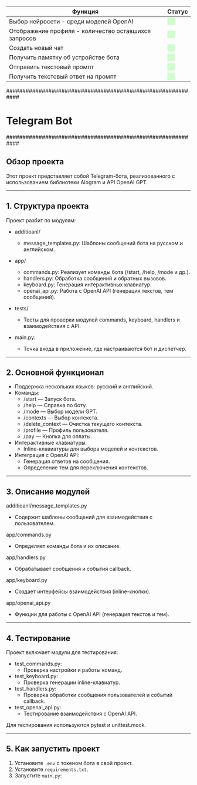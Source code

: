 | **Функция** | **Статус** |
|-------------|---------------|
| Выбор нейросети - среди моделей OpenAI | <div style="background-color: #ccffcc; width: 20px; height: 20px; display: inline-block;"></div> |
| Отображение профиля - количество оставшихся запросов | <div style="background-color: #ccffcc; width: 20px; height: 20px; display: inline-block;"></div> |
| Создать новый чат | <div style="background-color: #ccffcc; width: 20px; height: 20px; display: inline-block;"></div> |
| Получить памятку об устройстве бота | <div style="background-color: #ccffcc; width: 20px; height: 20px; display: inline-block;"></div> |
| Отправить текстовый промпт | <div style="background-color: #ccffcc; width: 20px; height: 20px; display: inline-block;"></div> |
| Получить текстовый ответ на промпт | <div style="background-color: #ccffcc; width: 20px; height: 20px; display: inline-block;"></div> |




############################################################
#                     Telegram Bot                         #
############################################################

## Обзор проекта
Этот проект представляет собой Telegram-бота, реализованного с 
использованием библиотеки Aiogram и API OpenAI GPT.

------------------------------------------------------------
## 1. Структура проекта
Проект разбит по модулям:

- additioanl/
  - message_templates.py: Шаблоны сообщений бота на русском и английском.

- app/
  - commands.py: Реализует команды бота (/start, /help, /mode и др.).
  - handlers.py: Обработка сообщений и обратных вызовов.
  - keyboard.py: Генерация интерактивных клавиатур.
  - openai_api.py: Работа с OpenAI API (генерация текстов, тем сообщений).

- tests/
  - Тесты для проверки модулей commands, keyboard, handlers и взаимодействия с API.

- main.py:
  - Точка входа в приложение, где настраиваются бот и диспетчер.

------------------------------------------------------------
## 2. Основной функционал
- Поддержка нескольких языков: русский и английский.
- Команды:
  - /start — Запуск бота.
  - /help — Справка по боту.
  - /mode — Выбор модели GPT.
  - /contexts — Выбор контекста.
  - /delete_context — Очистка текущего контекста.
  - /profile — Профиль пользователя.
  - /pay — Кнопка для оплаты.
- Интерактивные клавиатуры:
  - Inline-клавиатуры для выбора моделей и контекстов.
- Интеграция с OpenAI API:
  - Генерация ответов на сообщения.
  - Определение тем для переключения контекстов.

------------------------------------------------------------
## 3. Описание модулей

additioanl/message_templates.py
  - Содержит шаблоны сообщений для взаимодействия с пользователем.
  
app/commands.py
  - Определяет команды бота и их описание.

app/handlers.py
  - Обрабатывает сообщения и события callback.

app/keyboard.py
  - Создает интерфейсы взаимодействия (inline-кнопки).

app/openai_api.py
  - Функции для работы с OpenAI API (генерация текстов и тем).

------------------------------------------------------------
## 4. Тестирование
Проект включает модули для тестирования:
- test_commands.py:
  - Проверка настройки и работы команд.
- test_keyboard.py:
  - Проверка генерации inline-клавиатур.
- test_handlers.py:
  - Проверка обработки сообщения пользователей и событий callback.
- test_openai_api.py:
  - Тестирование взаимодействия с OpenAI API.

Для тестирования используются pytest и unittest.mock.

------------------------------------------------------------
## 5. Как запустить проект

1. Установите `.env` с токеном бота в свой проект.
2. Установите `requirements.txt`.
3. Запустите `main.py`:
